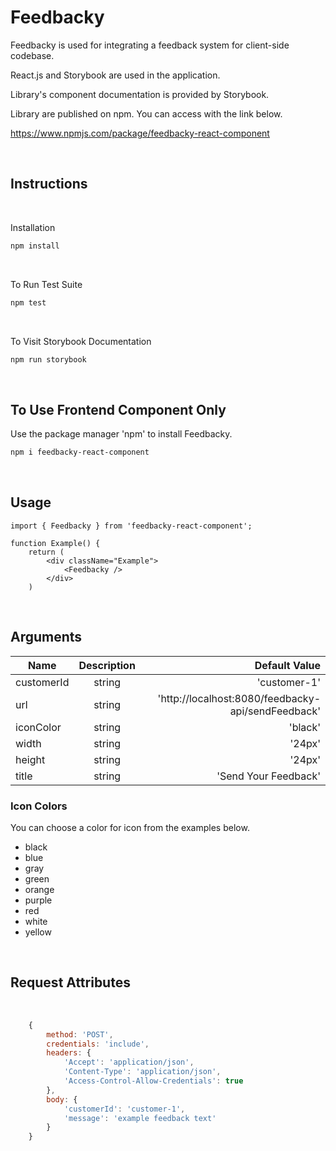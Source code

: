 # Feedbacky

Feedbacky is used for integrating a feedback system for client-side codebase.

React.js and Storybook are used in the application.

Library's component documentation is provided by Storybook.

Library are published on npm. You can access with the link below.

https://www.npmjs.com/package/feedbacky-react-component

<br/>

## Instructions

<br/>

Installation

```bash
npm install
```

<br/>

To Run Test Suite

```bash
npm test
```

<br/>

To Visit Storybook Documentation

```bash
npm run storybook
```

<br/>

## To Use Frontend Component Only

Use the package manager 'npm' to install Feedbacky.

```bash
npm i feedbacky-react-component
```

<br/>

## Usage

```JSX
import { Feedbacky } from 'feedbacky-react-component';

function Example() {
    return (
        <div className="Example">
            <Feedbacky />
        </div>
    )
```

<br/>

## Arguments

| Name       | Description |                                      Default Value |
| ---------- | :---------: | -------------------------------------------------: |
| customerId |   string    |                                       'customer-1' |
| url        |   string    | 'http://localhost:8080/feedbacky-api/sendFeedback' |
| iconColor  |   string    |                                            'black' |
| width      |   string    |                                             '24px' |
| height     |   string    |                                             '24px' |
| title      |   string    |                               'Send Your Feedback' |

### Icon Colors

You can choose a color for icon from the examples below.

- black
- blue
- gray
- green
- orange
- purple
- red
- white
- yellow

<br/>

## Request Attributes

<br/>

```javascript
    {
        method: 'POST',
        credentials: 'include',
        headers: {
            'Accept': 'application/json',
            'Content-Type': 'application/json',
            'Access-Control-Allow-Credentials': true
        },
        body: {
            'customerId': 'customer-1',
            'message': 'example feedback text'
        }
    }
```
